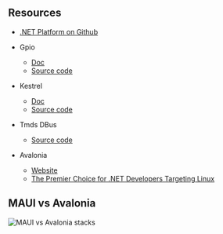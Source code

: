 


## Resources

- [.NET Platform on Github](https://github.com/dotnet)

- Gpio
  - [Doc](https://learn.microsoft.com/en-us/dotnet/api/system.device.gpio)
  - [Source code](https://github.com/dotnet/iot/tree/main/src/System.Device.Gpio/System/Device/Gpio)

- Kestrel
  - [Doc](https://learn.microsoft.com/en-us/aspnet/core/fundamentals/servers/kestrel)
  - [Source code](https://github.com/dotnet/aspnetcore/tree/main/src/Servers/Kestrel)

- Tmds DBus
  - [Source code](https://github.com/tmds/Tmds.DBus)

- Avalonia
  - [Website](https://avaloniaui.net/)
  - [The Premier Choice for .NET Developers Targeting Linux](https://avaloniaui.net/blog/avalonia-the-premier-choice-for-net-developers-targeting-linux)

## MAUI vs Avalonia

![MAUI vs Avalonia stacks](https://sq.avaloniaui.net/api/assets/avalonia-website/82694c53-0b74-4d36-8bdb-2dea0df65380/architecture.png)
